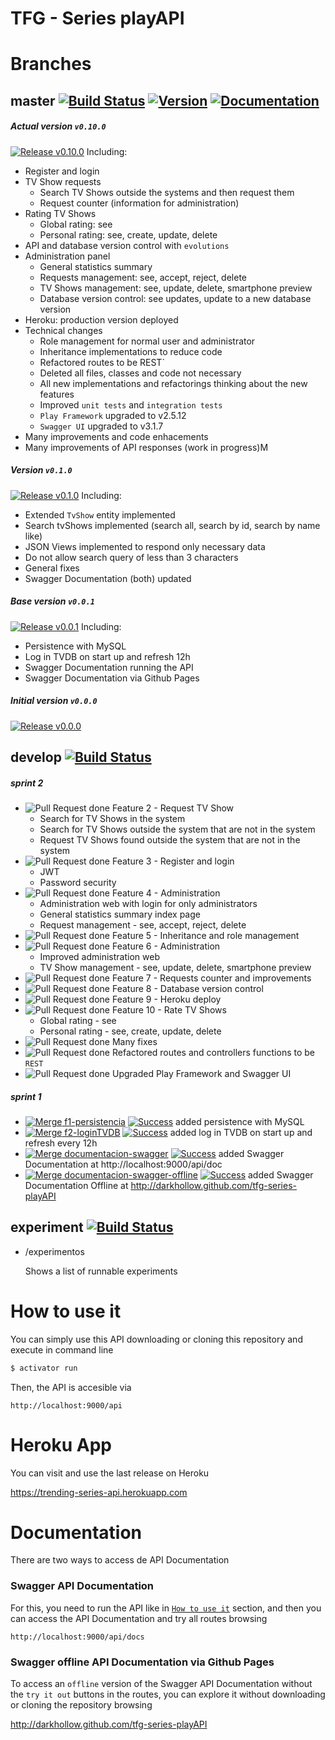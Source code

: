 TFG - Series playAPI
====================


Branches
========

## master [![Build Status](https://travis-ci.org/DarkHollow/tfg-series-playAPI.svg?branch=master)](https://travis-ci.org/DarkHollow/tfg-series-playAPI) [![Version](https://img.shields.io/badge/release-v0.1.0-blue.svg?ts=1)](https://github.com/DarkHollow/tfg-series-playAPI/releases/tag/v0.1.0) [![Documentation](https://img.shields.io/badge/doc-v0.1.0-green.svg?ts=1)](#documentation)

##### Actual version `v0.10.0`
[![Release](https://darkhollow.github.io/tfg-series-playAPI/rocket.svg) v0.10.0](https://github.com/DarkHollow/tfg-series-playAPI/releases/tag/v0.10.0)
Including:
- Register and login
- TV Show requests
  - Search TV Shows outside the systems and then request them
  - Request counter (information for administration)
- Rating TV Shows
  - Global rating: see
  - Personal rating: see, create, update, delete
- API and database version control with `evolutions`
- Administration panel
  - General statistics summary
  - Requests management: see, accept, reject, delete
  - TV Shows management: see, update, delete, smartphone preview
  - Database version control: see updates, update to a new database version
- Heroku: production version deployed
- Technical changes
  - Role management for normal user and administrator
  - Inheritance implementations to reduce code
  - Refactored routes to be REST`
  - Deleted all files, classes and code not necessary
  - All new implementations and refactorings thinking about the new features
  - Improved `unit tests` and `integration tests`
  - `Play Framework` upgraded to v2.5.12
  - `Swagger UI` upgraded to v3.1.7
- Many improvements and code enhacements
- Many improvements of API responses (work in progress)M


##### Version `v0.1.0`
[![Release](https://darkhollow.github.io/tfg-series-playAPI/rocket.svg) v0.1.0](https://github.com/DarkHollow/tfg-series-playAPI/releases/tag/v0.1.0)
Including:
- Extended `TvShow` entity implemented
- Search tvShows implemented (search all, search by id, search by name like)
- JSON Views implemented to respond only necessary data
- Do not allow search query of less than 3 characters
- General fixes
- Swagger Documentation (both) updated


##### Base version `v0.0.1`
[![Release](https://darkhollow.github.io/tfg-series-playAPI/rocket.svg) v0.0.1](https://github.com/DarkHollow/tfg-series-playAPI/releases/tag/v0.0.1)
Including:
- Persistence with MySQL
- Log in TVDB on start up and refresh 12h
- Swagger Documentation running the API
- Swagger Documentation via Github Pages


##### Initial version `v0.0.0`
[![Release](https://darkhollow.github.io/tfg-series-playAPI/rocket.svg) v0.0.0](https://github.com/DarkHollow/tfg-series-playAPI/releases/tag/v0.0.0)


## develop [![Build Status](https://travis-ci.org/DarkHollow/tfg-series-playAPI.svg?branch=develop)](https://travis-ci.org/DarkHollow/tfg-series-playAPI)

##### sprint 2
- ![Pull Request done](https://darkhollow.github.io/tfg-series-playAPI/pull-request-green.svg) Feature 2 - Request TV Show
  - Search for TV Shows in the system
  - Search for TV Shows outside the system that are not in the system
  - Request TV Shows found outside the system that are not in the system
- ![Pull Request done](https://darkhollow.github.io/tfg-series-playAPI/pull-request-green.svg) Feature 3 - Register and login
  - JWT
  - Password security
- ![Pull Request done](https://darkhollow.github.io/tfg-series-playAPI/pull-request-green.svg) Feature 4 - Administration
  - Administration web with login for only administrators
  - General statistics summary index page
  - Request management - see, accept, reject, delete
- ![Pull Request done](https://darkhollow.github.io/tfg-series-playAPI/pull-request-green.svg) Feature 5 - Inheritance and role management
- ![Pull Request done](https://darkhollow.github.io/tfg-series-playAPI/pull-request-green.svg) Feature 6 - Administration
  - Improved administration web
  - TV Show management - see, update, delete, smartphone preview
- ![Pull Request done](https://darkhollow.github.io/tfg-series-playAPI/pull-request-green.svg) Feature 7 - Requests counter and improvements
- ![Pull Request done](https://darkhollow.github.io/tfg-series-playAPI/pull-request-green.svg) Feature 8 - Database version control
- ![Pull Request done](https://darkhollow.github.io/tfg-series-playAPI/pull-request-green.svg) Feature 9 - Heroku deploy
- ![Pull Request done](https://darkhollow.github.io/tfg-series-playAPI/pull-request-green.svg) Feature 10 - Rate TV Shows
  - Global rating - see
  - Personal rating - see, create, update, delete
- ![Pull Request done](https://darkhollow.github.io/tfg-series-playAPI/pull-request-green.svg) Many fixes
- ![Pull Request done](https://darkhollow.github.io/tfg-series-playAPI/pull-request-green.svg) Refactored routes and controllers functions to be `REST`
- ![Pull Request done](https://darkhollow.github.io/tfg-series-playAPI/pull-request-green.svg) Upgraded Play Framework and Swagger UI


##### sprint 1
- [![Merge](https://darkhollow.github.io/tfg-series-playAPI/pull-request-green.svg) f1-persistencia](https://github.com/DarkHollow/tfg-series-playAPI/commit/afae5affa2267e11c7a0213d91c4126007203b21) [![Success](https://darkhollow.github.io/tfg-series-playAPI/check-green.svg)](https://travis-ci.org/DarkHollow/tfg-series-playAPI/builds/169117350) added persistence with MySQL
- [![Merge](https://darkhollow.github.io/tfg-series-playAPI/pull-request-green.svg) f2-loginTVDB](https://github.com/DarkHollow/tfg-series-playAPI/commit/0d770990d298835e057b4ef3279df0230bfa7b0a) [![Success](https://darkhollow.github.io/tfg-series-playAPI/check-green.svg)](https://travis-ci.org/DarkHollow/tfg-series-playAPI/builds/171504480) added log in TVDB on start up and refresh every 12h
- [![Merge](https://darkhollow.github.io/tfg-series-playAPI/pull-request-green.svg) documentacion-swagger](https://github.com/DarkHollow/tfg-series-playAPI/commit/9049dee28153efd6c02b133f2526655eeb4b3dd7) [![Success](https://darkhollow.github.io/tfg-series-playAPI/check-green.svg)](https://travis-ci.org/DarkHollow/tfg-seriews-playAPI/builds/177389040) added Swagger Documentation at http://localhost:9000/api/doc
- [![Merge](https://darkhollow.github.io/tfg-series-playAPI/pull-request-green.svg) documentacion-swagger-offline](https://github.com/DarkHollow/tfg-series-playAPI/commit/5192f336f768d48a8061d292de8adf850ca1a190) [![Success](https://darkhollow.github.io/tfg-series-playAPI/check-green.svg)](https://travis-ci.org/DarkHollow/tfg-series-playAPI/builds/177477812) added Swagger Documentation Offline at <http://darkhollow.github.com/tfg-series-playAPI>


## experiment [![Build Status](https://travis-ci.org/DarkHollow/tfg-series-playAPI.svg?branch=experiment)](https://travis-ci.org/DarkHollow/tfg-series-playAPI)

- /experimentos

  Shows a list of runnable experiments


How to use it
=============
You can simply use this API downloading or cloning this repository and execute in command line

```bash
$ activator run
```

Then, the API is accesible via

```
http://localhost:9000/api
```


Heroku App
==========

You can visit and use the last release on Heroku

https://trending-series-api.herokuapp.com


Documentation
=============

There are two ways to access de API Documentation

### Swagger API Documentation
For this, you need to run the API like in [`How to use it`](#how-to-use-it) section, and then you can access the API Documentation and try all routes browsing

```
http://localhost:9000/api/docs
```

### Swagger offline API Documentation via Github Pages
To access an `offline` version of the Swagger API Documentation without the `try it out` buttons in the routes, you can explore it without downloading or cloning the repository browsing

http://darkhollow.github.com/tfg-series-playAPI
